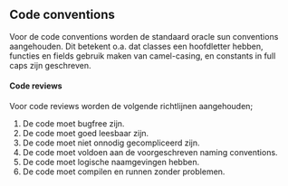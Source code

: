 ## Code conventions

Voor de code conventions worden de standaard oracle sun conventions aangehouden.
Dit betekent o.a. dat classes een hoofdletter hebben, functies en fields 
gebruik maken van camel-casing, en constants in full caps zijn geschreven.

#### Code reviews
Voor code reviews worden de volgende richtlijnen aangehouden;
1. De code moet bugfree zijn.
2. De code moet goed leesbaar zijn.
3. De code moet niet onnodig gecompliceerd zijn.
4. De code moet voldoen aan de voorgeschreven naming conventions.
5. De code moet logische naamgevingen hebben.
6. De code moet compilen en runnen zonder problemen.